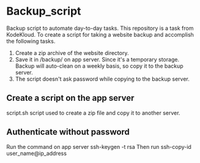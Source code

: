 # Backup_script
Backup script to automate day-to-day tasks. This repository is a task from KodeKloud. To create a script for taking a website backup and accomplish the following tasks.
1) Create a zip archive of the website directory.
2) Save it in /backup/ on app server. Since it's a temporary storage. Backup will auto-clean on a weekly basis, so copy it to the backup server.
3) The script doesn't ask password while copying to the backup server.


## Create a script on the app server
script.sh script used to create a zip file and copy it to another server.

## Authenticate without password
Run the command on app server ssh-keygen -t rsa
Then run ssh-copy-id user_name@ip_address
